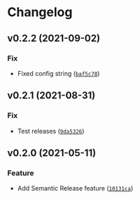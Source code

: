 # Changelog

<!--next-version-placeholder-->

## v0.2.2 (2021-09-02)
### Fix
* Fixed config string ([`baf5c78`](https://github.com/CrinitusFeles/OAI_MKO_client/commit/baf5c786e3298110124916abdf13c76a33eb378f))

## v0.2.1 (2021-08-31)
### Fix
* Test releases ([`9da5326`](https://github.com/CrinitusFeles/OAI_MKO_client/commit/9da5326fb8734778262c3f5aa3a2cb72efaedd91))

## v0.2.0 (2021-05-11)
### Feature
* Add Semantic Release feature ([`10131ca`](https://github.com/CrinitusFeles/OAI_MKO_client/commit/10131ca39c3aa90c4443c859f8207b07508d9c1e))
